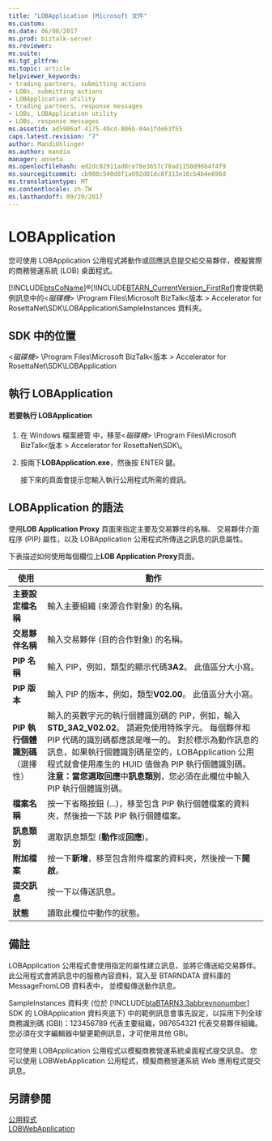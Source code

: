 ```yaml
---
title: "LOBApplication |Microsoft 文件"
ms.custom: 
ms.date: 06/08/2017
ms.prod: biztalk-server
ms.reviewer: 
ms.suite: 
ms.tgt_pltfrm: 
ms.topic: article
helpviewer_keywords:
- trading partners, submitting actions
- LOBs, submitting actions
- LOBApplication utility
- trading partners, response messages
- LOBs, LOBApplication utility
- LOBs, response messages
ms.assetid: ad5986af-4175-49cd-806b-04e1fde63f55
caps.latest.revision: "7"
author: MandiOhlinger
ms.author: mandia
manager: anneta
ms.openlocfilehash: ed2dc02911ad8ce78e3657c78ad1150d96b4f4f9
ms.sourcegitcommit: cb908c540d8f1a692d01dc8f313e16cb4b4e696d
ms.translationtype: MT
ms.contentlocale: zh-TW
ms.lasthandoff: 09/20/2017
---
```

# <a name="lobapplication"></a>LOBApplication
您可使用 LOBApplication 公用程式將動作或回應訊息提交給交易夥伴，模擬實際的商務營運系統 (LOB) 桌面程式。  
  
 [!INCLUDE[btsCoName](../../includes/btsconame-md.md)]®[!INCLUDE[BTARN_CurrentVersion_FirstRef](../../includes/btarn-currentversion-firstref-md.md)]會提供範例訊息中的\<*磁碟機*> \Program Files\Microsoft BizTalk\<版本 > Accelerator for RosettaNet\SDK\LOBApplication\SampleInstances 資料夾。  
  
## <a name="location-in-sdk"></a>SDK 中的位置  
 \<*磁碟機*> \Program Files\Microsoft BizTalk\<版本 > Accelerator for RosettaNet\SDK\LOBApplication  
  
## <a name="running-lobapplication"></a>執行 LOBApplication  
  
#### <a name="to-run-lobapplication"></a>若要執行 LOBApplication  
  
1.  在 Windows 檔案總管 中，移至\<*磁碟機*> \Program Files\Microsoft BizTalk\<版本 > Accelerator for RosettaNet\SDK\\。  
  
2.  按兩下**LOBApplication.exe**，然後按 ENTER 鍵。  
  
     接下來的頁面會提示您輸入執行公用程式所需的資訊。  
  
## <a name="syntax-for-lobapplication"></a>LOBApplication 的語法  
 使用**LOB Application Proxy**  頁面來指定主要及交易夥伴的名稱、 交易夥伴介面程序 (PIP) 屬性，以及 LOBApplication 公用程式所傳送之訊息的訊息屬性。  
  
 下表描述如何使用每個欄位上**LOB Application Proxy**頁面。  
  
|使用|動作|  
|--------------|----------------|  
|**主要設定檔名稱**|輸入主要組織 (來源合作對象) 的名稱。|  
|**交易夥伴名稱**|輸入交易夥伴 (目的合作對象) 的名稱。|  
|**PIP 名稱**|輸入 PIP，例如，類型的顯示代碼**3A2**。 此值區分大小寫。|  
|**PIP 版本**|輸入 PIP 的版本，例如，類型**V02.00**。 此值區分大小寫。|  
|**PIP 執行個體識別碼**（選擇性）|輸入的英數字元的執行個體識別碼的 PIP，例如，輸入**STD_3A2_V02.02**。 請避免使用特殊字元。 每個夥伴和 PIP 代碼的識別碼都應該是唯一的。 對於標示為動作訊息的訊息，如果執行個體識別碼是空的，LOBApplication 公用程式就會使用產生的 HUID 值做為 PIP 執行個體識別碼。 **注意：**當您選取**回應**中**訊息類別**，您必須在此欄位中輸入 PIP 執行個體識別碼。|  
|**檔案名稱**|按一下省略按鈕 (...)，移至包含 PIP 執行個體檔案的資料夾，然後按一下該 PIP 執行個體檔案。|  
|**訊息類別**|選取訊息類型 (**動作**或**回應**)。|  
|**附加檔案**|按一下**新增**，移至包含附件檔案的資料夾，然後按一下**開啟**。|  
|**提交訊息**|按一下以傳送訊息。|  
|**狀態**|讀取此欄位中動作的狀態。|  
  
## <a name="remarks"></a>備註  
 LOBApplication 公用程式會使用指定的屬性建立訊息，並將它傳送給交易夥伴。 此公用程式會將訊息中的服務內容資料，寫入至 BTARNDATA 資料庫的 MessageFromLOB 資料表中， 並模擬傳送動作訊息。  
  
 SampleInstances 資料夾 (位於 [!INCLUDE[btaBTARN3.3abbrevnonumber](../../includes/btabtarn3-3abbrevnonumber-md.md)] SDK 的 LOBApplication 資料夾底下) 中的範例訊息會事先設定，以採用下列全球商務識別碼 (GBI)：123456789 代表主要組織，987654321 代表交易夥伴組織。 您必須在文字編輯器中變更範例訊息，才可使用其他 GBI。  
  
 您可使用 LOBApplication 公用程式以模擬商務營運系統桌面程式提交訊息。 您可以使用 LOBWebApplication 公用程式，模擬商務營運系統 Web 應用程式提交訊息。  
  
## <a name="see-also"></a>另請參閱  
 [公用程式](../../adapters-and-accelerators/accelerator-rosettanet/utilities1.md)   
 [LOBWebApplication](../../adapters-and-accelerators/accelerator-rosettanet/lobwebapplication.md)